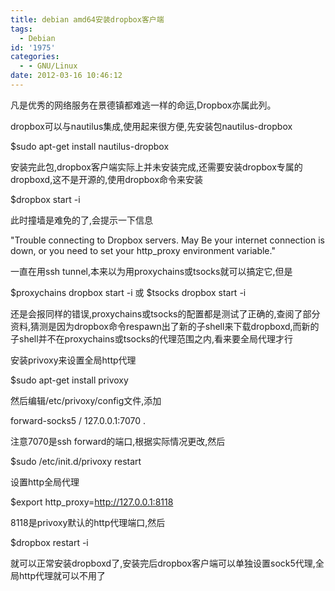 ```yaml
---
title: debian amd64安装dropbox客户端
tags:
  - Debian
id: '1975'
categories:
  - - GNU/Linux
date: 2012-03-16 10:46:12
---
```


凡是优秀的网络服务在景德镇都难逃一样的命运,Dropbox亦属此列。
<!-- more -->
dropbox可以与nautilus集成,使用起来很方便,先安装包nautilus-dropbox

$sudo apt-get install nautilus-dropbox

安装完此包,dropbox客户端实际上并未安装完成,还需要安装dropbox专属的dropboxd,这不是开源的,使用dropbox命令来安装

$dropbox start -i

此时撞墙是难免的了,会提示一下信息

"Trouble connecting to Dropbox servers. May Be your internet connection is down, or you need to set your http_proxy environment variable."

一直在用ssh tunnel,本来以为用proxychains或tsocks就可以搞定它,但是

$proxychains dropbox start -i
或
$tsocks dropbox start -i

还是会报同样的错误,proxychains或tsocks的配置都是测试了正确的,查阅了部分资料,猜测是因为dropbox命令respawn出了新的子shell来下载dropboxd,而新的子shell并不在proxychains或tsocks的代理范围之内,看来要全局代理才行

安装privoxy来设置全局http代理

$sudo apt-get install privoxy

然后编辑/etc/privoxy/config文件,添加

forward-socks5 / 127.0.0.1:7070 .

注意7070是ssh forward的端口,根据实际情况更改,然后

$sudo /etc/init.d/privoxy restart

设置http全局代理

$export http_proxy=http://127.0.0.1:8118

8118是privoxy默认的http代理端口,然后

$dropbox restart -i

就可以正常安装dropboxd了,安装完后dropbox客户端可以单独设置sock5代理,全局http代理就可以不用了